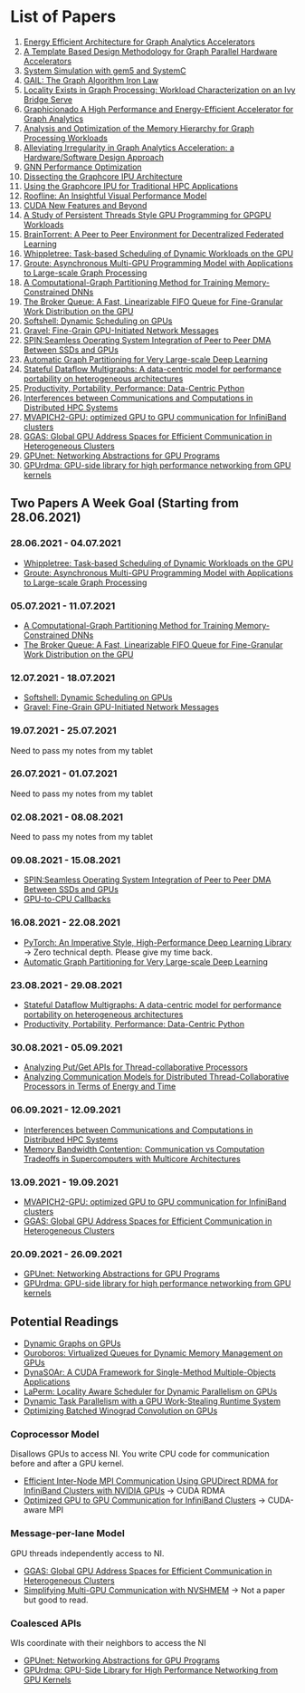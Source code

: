 # List of Papers

1. [Energy Efficient Architecture for Graph Analytics Accelerators](Energy-Efficient-Architecture-for-Graph-Analytics-Accelerators)
2. [A Template Based Design Methodology for Graph Parallel Hardware Accelerators](A-Template-Based-Design-Methodology-for-Graph-Parallel-Hardware-Accelerators)
3. [System Simulation with gem5 and SystemC](System-Simulation-with-gem5-and-SystemC)
4. [GAIL: The Graph Algorithm Iron Law](The-Graph-Algorithm-Iron-Law)
5. [Locality Exists in Graph Processing: Workload Characterization on an Ivy Bridge Serve](Locality-Exists-In-Graph-Processing)
6. [Graphicionado A High Performance and Energy-Efficient Accelerator for Graph Analytics](Graphicionado-A-High-Performance-and-Energy-Efficient-Accelerator-for-Graph-Analytics)
7. [Analysis and Optimization of the Memory Hierarchy for Graph Processing Workloads](Analysis-and-Optimization-of-the-Memory-Hierarchy-for-Graph-Processing-Workloads)
8. [Alleviating Irregularity in Graph Analytics Acceleration: a Hardware/Software Design Approach](Alleviating-Irregularity-in-Graph-Analytics-Acceleration)
9. [GNN Performance Optimization](GNN-Performance-Optimization)
10. [Dissecting the Graphcore IPU Architecture](Dissecting-the-Graphcore-IPU-Architecture)
11. [Using the Graphcore IPU for Traditional HPC Applications](Using-the-Graphcore-IPU-for-Traditional-HPC-Applications)
12. [Roofline: An Insightful Visual Performance Model](Roofline-An-Insightful-Visual-Performance-Model)
13. [CUDA New Features and Beyond](CUDA-New-Features-and-Beyond)
14. [A Study of Persistent Threads Style GPU Programming for GPGPU Workloads](A-Study-of-Persistent-Threads-Style-GPU-Programming-for-GPGPU-Workloads)
15. [BrainTorrent: A Peer to Peer Environment for Decentralized Federated Learning](BrainTorrent-A-Peer-to-Peer-Environment-for-Decentralized-Federated-Learning)
16. [Whippletree: Task-based Scheduling of Dynamic Workloads on the GPU](./Whippletree:Task-based-Scheduling-of-Dynamic-Workloads-on-the-GPU)
17. [Groute: Asynchronous Multi-GPU Programming Model with Applications to Large-scale Graph Processing](./Groute:Asynchronous-Multi-GPU-Programming-Model-with-Applications-to-Large-scale-Graph-Processing)
18. [A Computational-Graph Partitioning Method for Training Memory-Constrained DNNs](A-Computational-Graph-Partitioning-Method-for-Training-Memory-Constrained-DNNs)
19. [The Broker Queue: A Fast, Linearizable FIFO Queue for Fine-Granular Work Distribution on the GPU](The-Broker-Queue-A-Fast-Linearizable-FIFO-Queue-for-Fine-Granular-Work-Distribution-on-the-GPU)
20. [Softshell: Dynamic Scheduling on GPUs](Softshell-Dynamic-Scheduling-on-GPUs)
21. [Gravel: Fine-Grain GPU-Initiated Network Messages](Gravel-Fine-Grain-GPU-Initiated-Network-Messages)
22. [SPIN:Seamless Operating System Integration of Peer to Peer DMA Between SSDs and GPUs](SPIN-Seamless-Operating-System-Integration-of-Peer-to-Peer-DMA-Between-SSDs-and-GPUs)
23. [Automatic Graph Partitioning for Very Large-scale Deep Learning](Automatic-Graph-Partitioning-for-Very-Large-scale-Deep-Learning)
24. [Stateful Dataflow Multigraphs: A data-centric
model for performance portability on heterogeneous architectures](Stateful-Dataflow-Multigraphs-A-Data-Centric-Model-for-Performance-Portability-on-Heterogeneous-Architectures)
25. [Productivity, Portability, Performance: Data-Centric Python](Productivity-Portability-Performance-Data-Centric-Python)
26. [Interferences between Communications and Computations in Distributed HPC Systems](Interferences-between-Communications-and-Computations-in-Distributed-HPC-Systems)
27. [MVAPICH2-GPU: optimized GPU to GPU communication for InfiniBand clusters](MVAPICH2-GPU-optimized-GPU-to-GPU-communication-for-InfiniBand-clusters)
28. [GGAS: Global GPU Address Spaces for Efficient Communication in Heterogeneous Clusters](GGAS-Global-GPU-Address-Spaces-for-Efficient-Communication-in-Heterogeneous-Clusters)
29. [GPUnet: Networking Abstractions for GPU Programs](GPUnet-Networking-Abstractions-for-GPU-Programs)
30. [GPUrdma: GPU-side library for high performance networking from GPU kernels](GPUrdma-GPU-side-library-for-high-performance-networking-from-GPU-kernels)

## Two Papers A Week Goal (Starting from 28.06.2021)

### 28.06.2021 - 04.07.2021

* [Whippletree: Task-based Scheduling of Dynamic Workloads on the GPU](Whippletree-Task-based-Scheduling-of-Dynamic-Workloads-on-the-GPU)
* [Groute: Asynchronous Multi-GPU Programming Model with Applications to Large-scale Graph Processing](Groute-Asynchronous-Multi-GPU-Programming-Model-with-Applications-to-Large-scale-Graph-Processing)

### 05.07.2021 - 11.07.2021

* [A Computational-Graph Partitioning Method for Training Memory-Constrained DNNs](A-Computational-Graph-Partitioning-Method-for-Training-Memory-Constrained-DNNs)
* [The Broker Queue: A Fast, Linearizable FIFO Queue for Fine-Granular Work Distribution on the GPU](The-Broker-Queue-A-Fast-Linearizable-FIFO-Queue-for-Fine-Granular-Work-Distribution-on-the-GPU)

### 12.07.2021 - 18.07.2021

* [Softshell: Dynamic Scheduling on GPUs](Softshell-Dynamic-Scheduling-on-GPUs)
* [Gravel: Fine-Grain GPU-Initiated Network Messages](Gravel-Fine-Grain-GPU-Initiated-Network-Messages)

### 19.07.2021 - 25.07.2021

Need to pass my notes from my tablet

### 26.07.2021 - 01.07.2021

Need to pass my notes from my tablet

### 02.08.2021 - 08.08.2021

Need to pass my notes from my tablet

### 09.08.2021 - 15.08.2021

* [SPIN:Seamless Operating System Integration of Peer to Peer DMA Between SSDs and GPUs](SPIN-Seamless-Operating-System-Integration-of-Peer-to-Peer-DMA-Between-SSDs-and-GPUs)
* [GPU-to-CPU Callbacks](https://link.springer.com/content/pdf/10.1007%2F978-3-642-21878-1_45.pdf)

### 16.08.2021 - 22.08.2021

* [PyTorch: An Imperative Style, High-Performance Deep Learning Library](https://arxiv.org/pdf/1912.01703.pdf) -> Zero technical depth. Please give my time back.
* [Automatic Graph Partitioning for Very Large-scale Deep Learning](Automatic-Graph-Partitioning-for-Very-Large-scale-Deep-Learning)

### 23.08.2021 - 29.08.2021

* [Stateful Dataflow Multigraphs: A data-centric
model for performance portability on heterogeneous architectures](Stateful-Dataflow-Multigraphs-A-Data-Centric-Model-for-Performance-Portability-on-Heterogeneous-Architectures)
* [Productivity, Portability, Performance: Data-Centric Python](Productivity-Portability-Performance-Data-Centric-Python)

### 30.08.2021 - 05.09.2021

* [Analyzing Put/Get APIs for Thread-collaborative Processors](https://ieeexplore.ieee.org/document/7103479)
* [Analyzing Communication Models for Distributed Thread-Collaborative Processors in Terms of Energy and Time](https://ieeexplore.ieee.org/document/7095817)

### 06.09.2021 - 12.09.2021

* [Interferences between Communications and Computations in Distributed HPC Systems](Interferences-between-Communications-and-Computations-in-Distributed-HPC-Systems)
* [Memory Bandwidth Contention: Communication vs Computation Tradeoffs in Supercomputers with Multicore Architectures](Memory-Bandwidth-Contention-Communication-vs-Computation-Tradeoffs-in-Supercomputers-with-Multicore-Architectures)

### 13.09.2021 - 19.09.2021

* [MVAPICH2-GPU: optimized GPU to GPU communication for InfiniBand clusters](MVAPICH2-GPU-optimized-GPU-to-GPU-communication-for-InfiniBand-clusters)
* [GGAS: Global GPU Address Spaces for Efficient Communication in Heterogeneous Clusters](GGAS-Global-GPU-Address-Spaces-for-Efficient-Communication-in-Heterogeneous-Clusters)

### 20.09.2021 - 26.09.2021

* [GPUnet: Networking Abstractions for GPU Programs](GPUnet-Networking-Abstractions-for-GPU-Programs)
* [GPUrdma: GPU-side library for high performance networking from GPU kernels](GPUrdma-GPU-side-library-for-high-performance-networking-from-GPU-kernels)

## Potential Readings

* [Dynamic Graphs on GPUs](https://ieeexplore.ieee.org/document/9139818)
* [Ouroboros: Virtualized Queues for Dynamic Memory Management on GPUs](Ouroboros-Virtualized-Queues-for-Dynamic-Memory-Management-on-GPUs)
* [DynaSOAr: A CUDA Framework for Single-Method Multiple-Objects Applications](https://github.com/prg-titech/dynasoar)
* [LaPerm: Locality Aware Scheduler for Dynamic Parallelism on GPUs](https://ieeexplore.ieee.org/document/7551424)
* [Dynamic Task Parallelism with a GPU Work-Stealing Runtime System](Dynamic-Task-Parallelism-with-a-GPU-Work-Stealing)
* [Optimizing Batched Winograd Convolution on GPUs](https://www.cse.ust.hk/~weiwa/papers/yan-ppopp20.pdf)

### Coprocessor Model

Disallows GPUs to access NI. You write CPU code for communication before and after a GPU kernel.

* [Efficient Inter-Node MPI Communication Using GPUDirect RDMA for InfiniBand Clusters with NVIDIA GPUs](https://ieeexplore.ieee.org/document/6687341) -> CUDA RDMA
* [Optimized GPU to GPU Communication for InfiniBand Clusters](https://link.springer.com/article/10.1007/s00450-011-0171-3) -> CUDA-aware MPI

### Message-per-lane Model

GPU threads independently access to NI. 

* [GGAS: Global GPU Address Spaces for Efficient Communication in Heterogeneous Clusters](https://ieeexplore.ieee.org/document/6702638)
* [Simplifying Multi-GPU Communication with NVSHMEM](http://on-demand.gputechconf.com/gtc/2016/presentation/s6378-nathan-luehr-simplyfing-multi-gpu-communication-nvshmem.pdf) -> Not a paper but good to read.

### Coalesced APIs

WIs coordinate with their neighbors to access the NI

* [GPUnet: Networking Abstractions for GPU Programs](https://www.usenix.org/system/files/conference/osdi14/osdi14-paper-kim.pdf)
* [GPUrdma: GPU-Side Library for High Performance Networking from GPU Kernels](https://dl.acm.org/doi/10.1145/2931088.2931091)
